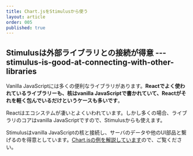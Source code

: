 ```yaml
---
title: Chart.jsをStimulusから使う
layout: article
order: 005
published: true
---
```


## Stimulusは外部ライブラリとの接続が得意 --- stimulus-is-good-at-connecting-with-other-libraries

Vanilla JavaScriptには多くの便利なライブラリがあります。**Reactでよく使われているライブラリーも、核はvanilla JavaScriptで書かれていて、Reactがそれを軽く包んでいるだけというケースも多いです**。

Reactはエコシステムが凄いとよくいわれています。しかし多くの場合、ライブラリのコアはvanilla JavaScriptですので、Stimulusからも使えます。

Stimulusはvanilla JavaScriptの核と接続し、サーバのデータや他のUI部品と繋げるのを得意としています。[Chart.jsの例を解説しています](/examples/chartjs#stimulus-controller)ので、ご覧ください。

